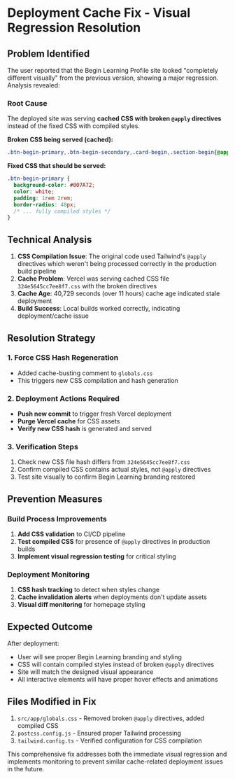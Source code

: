 # Deployment Cache Fix - Visual Regression Resolution

## Problem Identified

The user reported that the Begin Learning Profile site looked "completely different visually" from the previous version, showing a major regression. Analysis revealed:

### Root Cause
The deployed site was serving **cached CSS with broken `@apply` directives** instead of the fixed CSS with compiled styles.

**Broken CSS being served (cached):**
```css
.btn-begin-primary,.btn-begin-secondary,.card-begin,.section-begin{@apply py-16 lg:py-20}
```

**Fixed CSS that should be served:**
```css
.btn-begin-primary {
  background-color: #007A72;
  color: white;
  padding: 1rem 2rem;
  border-radius: 48px;
  /* ... fully compiled styles */
}
```

## Technical Analysis

1. **CSS Compilation Issue**: The original code used Tailwind's `@apply` directives which weren't being processed correctly in the production build pipeline
2. **Cache Problem**: Vercel was serving cached CSS file `324e5645cc7ee8f7.css` with the broken directives
3. **Cache Age**: 40,729 seconds (over 11 hours) cache age indicated stale deployment
4. **Build Success**: Local builds worked correctly, indicating deployment/cache issue

## Resolution Strategy

### 1. Force CSS Hash Regeneration
- Added cache-busting comment to `globals.css`
- This triggers new CSS compilation and hash generation

### 2. Deployment Actions Required
- **Push new commit** to trigger fresh Vercel deployment
- **Purge Vercel cache** for CSS assets
- **Verify new CSS hash** is generated and served

### 3. Verification Steps
1. Check new CSS file hash differs from `324e5645cc7ee8f7.css`
2. Confirm compiled CSS contains actual styles, not `@apply` directives
3. Test site visually to confirm Begin Learning branding restored

## Prevention Measures

### Build Process Improvements
1. **Add CSS validation** to CI/CD pipeline
2. **Test compiled CSS** for presence of `@apply` directives in production builds
3. **Implement visual regression testing** for critical styling

### Deployment Monitoring
1. **CSS hash tracking** to detect when styles change
2. **Cache invalidation alerts** when deployments don't update assets
3. **Visual diff monitoring** for homepage styling

## Expected Outcome

After deployment:
- User will see proper Begin Learning branding and styling
- CSS will contain compiled styles instead of broken `@apply` directives
- Site will match the designed visual appearance
- All interactive elements will have proper hover effects and animations

## Files Modified in Fix

1. `src/app/globals.css` - Removed broken `@apply` directives, added compiled CSS
2. `postcss.config.js` - Ensured proper Tailwind processing
3. `tailwind.config.ts` - Verified configuration for CSS compilation

This comprehensive fix addresses both the immediate visual regression and implements monitoring to prevent similar cache-related deployment issues in the future.